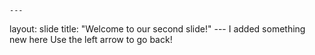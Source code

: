 	---
  layout: slide
	title: "Welcome to our second slide!"
	---
	I added something new here
Use the left arrow to go back!
